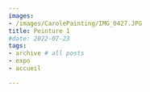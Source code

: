 ```yaml
---
images:
- /images/CarolePainting/IMG_0427.JPG
title: Peinture 1
#date: 2022-07-23
tags:
- archive # all posts
- expo
- accueil

---
```



